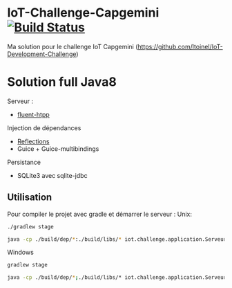 # IoT-Challenge-Capgemini [![Build Status](https://travis-ci.org/JeffLeFoll/IoT-Challenge-Capgemini.svg?branch=master)](https://travis-ci.org/JeffLeFoll/IoT-Challenge-Capgemini)
Ma solution pour le challenge IoT Capgemini (https://github.com/ltoinel/IoT-Development-Challenge)

# Solution full Java8
Serveur :
- [fluent-htpp](https://github.com/CodeStory/fluent-http)

Injection de dépendances
- [Reflections](https://github.com/ronmamo/reflections)
- Guice + Guice-multibindings

Persistance
- SQLite3 avec sqlite-jdbc

## Utilisation
Pour compiler le projet avec gradle et démarrer le serveur :
Unix:
```bash
./gradlew stage

java -cp ./build/dep/*:./build/libs/* iot.challenge.application.ServeurApplication
```
Windows
```bash
gradlew stage

java -cp ./build/dep/*;./build/libs/* iot.challenge.application.ServeurApplication
```